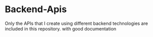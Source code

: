 # Backend-Apis
Only the APIs that I create using different backend technologies are included in this repository. with good documentation
